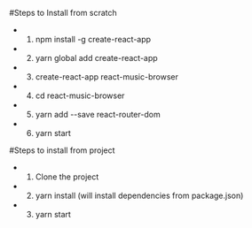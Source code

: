 #Steps to Install from scratch

- 1) npm install -g create-react-app
- 2) yarn global add create-react-app
- 3) create-react-app react-music-browser
- 4) cd react-music-browser
- 5) yarn add --save react-router-dom
- 6) yarn start


#Steps to install from project

- 1) Clone the project
- 2) yarn install (will install dependencies from package.json)
- 3) yarn start
